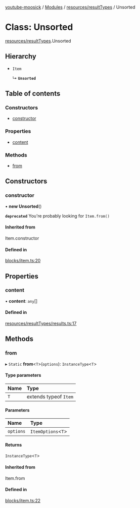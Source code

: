 [youtube-moosick](../README.md) / [Modules](../modules.md) / [resources/resultTypes](../modules/resources_resultTypes.md) / Unsorted

# Class: Unsorted

[resources/resultTypes](../modules/resources_resultTypes.md).Unsorted

## Hierarchy

- `Item`

  ↳ **`Unsorted`**

## Table of contents

### Constructors

- [constructor](resources_resultTypes.Unsorted.md#constructor)

### Properties

- [content](resources_resultTypes.Unsorted.md#content)

### Methods

- [from](resources_resultTypes.Unsorted.md#from)

## Constructors

### constructor

• **new Unsorted**()

**`deprecated`** You're probably looking for `Item.from()`

#### Inherited from

Item.constructor

#### Defined in

[blocks/item.ts:20](https://github.com/EvasiveXkiller/youtube-moosick/blob/7f55a5e/src/blocks/item.ts#L20)

## Properties

### content

• **content**: `any`[]

#### Defined in

[resources/resultTypes/results.ts:17](https://github.com/EvasiveXkiller/youtube-moosick/blob/7f55a5e/src/resources/resultTypes/results.ts#L17)

## Methods

### from

▸ `Static` **from**<`T`\>(`options`): `InstanceType`<`T`\>

#### Type parameters

| Name | Type |
| :------ | :------ |
| `T` | extends typeof `Item` |

#### Parameters

| Name | Type |
| :------ | :------ |
| `options` | `ItemOptions`<`T`\> |

#### Returns

`InstanceType`<`T`\>

#### Inherited from

Item.from

#### Defined in

[blocks/item.ts:22](https://github.com/EvasiveXkiller/youtube-moosick/blob/7f55a5e/src/blocks/item.ts#L22)
